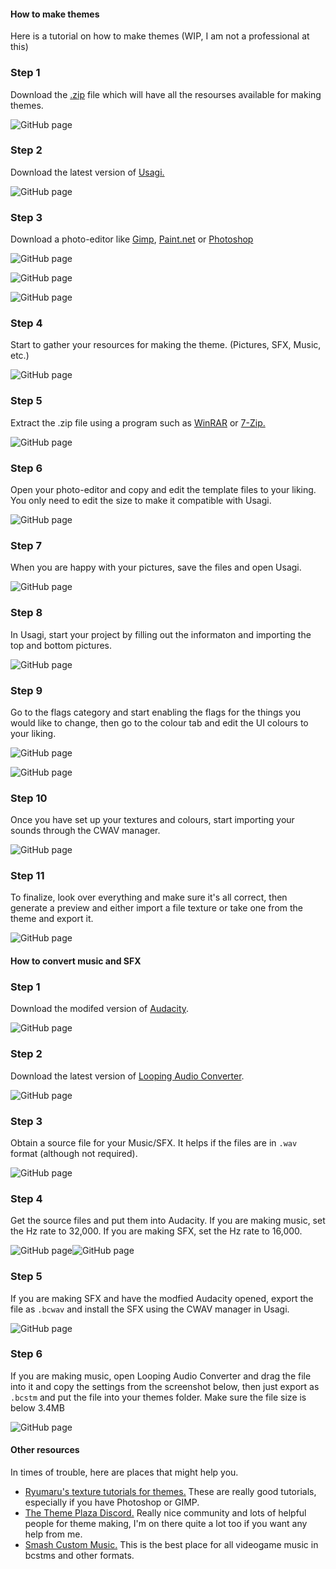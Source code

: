 <!-- tabs:start -->

#### **How to make themes**

Here is a tutorial on how to make themes (WIP, I am not a professional at this)



### Step 1



Download the [.zip](https://github.com/wrathsoffire76/tutorials/raw/master/download/Theme%20Templates.zip) file which will have all the resourses available for making themes.

![GitHub page](images/theme-create/tutorial1.PNG)



### Step 2



Download the latest version of [Usagi.](https://github.com/usagirei/3DS-Theme-Editor/releases)

![GitHub page](images/theme-create/tutorial2.PNG)



### Step 3



Download a photo-editor like [Gimp](https://www.gimp.org/downloads/), [Paint.net](https://www.getpaint.net/download.html) or [Photoshop](https://www.adobe.com/ie/products/photoshop.html)

![GitHub page](images/theme-create/tutorial3.1.PNG)

![GitHub page](images/theme-create/tutorial3.2.PNG)

![GitHub page](images/theme-create/tutorial3.3.PNG)



### Step 4



Start to gather your resources for making the theme. (Pictures, SFX, Music, etc.)

![GitHub page](images/theme-create/tutorial4.PNG)



### Step 5



Extract the .zip file using a program such as [WinRAR](http://www.win-rar.com/download.html) or [7-Zip.](http://www.7-zip.org/download.html)

![GitHub page](images/theme-create/tutorial5.PNG)



### Step 6



Open your photo-editor and copy and edit the template files to your liking. You only need to edit the size to make it compatible with Usagi.

![GitHub page](images/theme-create/tutorial6.PNG)



### Step 7



When you are happy with your pictures, save the files and open Usagi.

![GitHub page](images/theme-create/tutorial7.PNG)



### Step 8



In Usagi, start your project by filling out the informaton and importing the top and bottom pictures.

![GitHub page](images/theme-create/tutorial8.PNG)



### Step 9



Go to the flags category and start enabling the flags for the things you would like to change, then go to the colour tab and edit the UI colours to your liking.

![GitHub page](images/theme-create/tutorial9.PNG)

![GitHub page](images/theme-create/tutorial9.1.PNG)



### Step 10



Once you have set up your textures and colours, start importing your sounds through the CWAV manager.

![GitHub page](images/theme-create/tutorial10.PNG)



### Step 11



To finalize, look over everything and make sure it's all correct, then generate a preview and either import a file texture or take one from the theme and export it.

![GitHub page](images/theme-create/tutorial11.PNG)


#### **How to convert music and SFX**


### Step 1


Download the modifed version of [Audacity](https://github.com/jackoalan/audacity/releases).

![GitHub page](images/theme-sfx/theme1.PNG)



### Step 2



Download the latest version of [Looping Audio Converter](https://github.com/libertyernie/LoopingAudioConverter/releases).

![GitHub page](images/theme-sfx/theme2.PNG)



### Step 3



Obtain a source file for your Music/SFX. It helps if the files are in `.wav` format (although not required).

![GitHub page](images/theme-sfx/theme3.PNG)



### Step 4



Get the source files and put them into Audacity. If you are making music, set the Hz rate to 32,000\. If you are making SFX, set the Hz rate to 16,000.

![GitHub page](images/theme-sfx/theme4.1.PNG)![GitHub page](images/theme-sfx/theme4.2.PNG)



### Step 5



If you are making SFX and have the modfied Audacity opened, export the file as `.bcwav` and install the SFX using the CWAV manager in Usagi.

![GitHub page](images/theme-sfx/theme5.PNG)



### Step 6



If you are making music, open Looping Audio Converter and drag the file into it and copy the settings from the screenshot below, then just export as `.bcstm` and put the file into your themes folder. Make sure the file size is below 3.4MB

![GitHub page](images/theme-sfx/theme6.PNG)



#### **Other resources**

In times of trouble, here are places that might help you.

*   [Ryumaru's texture tutorials for themes.](https://gbatemp.net/blog/ryumaru.360795/) These are really good tutorials, especially if you have Photoshop or GIMP.
*   [The Theme Plaza Discord.](https://discord.gg/2hUQwXz) Really nice community and lots of helpful people for theme making, I'm on there quite a lot too if you want any help from me.
*   [Smash Custom Music.](http://smashcustommusic.com/) This is the best place for all videogame music in bcstms and other formats.

<!-- tabs:end -->